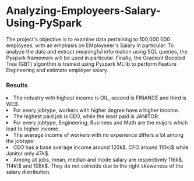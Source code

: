 # Analyzing-Employeers-Salary-Using-PySpark

 The project's objective is to examine data pertaining to 100,000 000 employees, with an emphasis on EMployseer's Salary in particular. To analyze the data and extract meaningful information using SQL queries, the Pyspark framework will be used in particular. Finally, the Gradient Boosted Tree (GBT) algorithm is trained using Pyspark MLlib to perform Feature Engineering and estimate employer salary.

 ### Results 

<li>The industry with highest income is OIL, second is FINANCE and third is WEB.</li>
<li>For every jobtype, workers with higher degree have a higher income.</li>
<li>The highest paid job is CEO, while the least paid is JANITOR.</li>
<li>For every jobtype, Engineering, Businees and Math are the majors which lead to higher income.</li>
<li>The average income of workers with no experience differs a lot among the jobtype:</li>
<li>CEO has a base average income around 120k$, CFO around 110k\$ while Janitor only 47k$.</li>
<li>Among all jobs, mean, median and mode salary are respectively 116k$, 114k\$ and 108k$. They do not coincide due to the right skeweness of the salary distribution.


